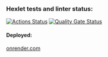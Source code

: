### Hexlet tests and linter status:
[![Actions Status](https://github.com/webAmoeba/python-project-83/actions/workflows/hexlet-check.yml/badge.svg)](https://github.com/webAmoeba/python-project-83/actions)
[![Quality Gate Status](https://sonarcloud.io/api/project_badges/measure?project=webAmoeba_python-project-83&metric=alert_status)](https://sonarcloud.io/summary/new_code?id=webAmoeba_python-project-83)

#### Deployed:
[onrender.com](https://python-project-83-qku7.onrender.com/)